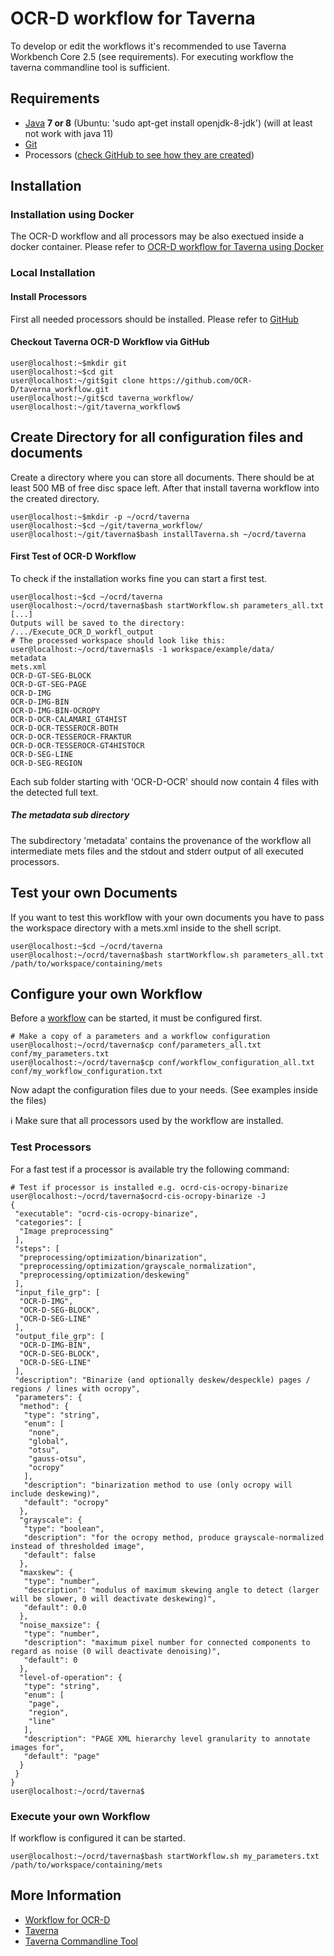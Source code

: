 # OCR-D workflow for Taverna

To develop or edit the workflows it's recommended to use Taverna Workbench Core 2.5 (see 
requirements). For executing workflow the taverna commandline tool is sufficient.

## Requirements

- [Java](https://java.com/download) **7 or 8** (Ubuntu: 'sudo apt-get install openjdk-8-jdk') (will at least not work with java 11)
- [Git](https://git-scm.com/downloads)
- Processors ([check GitHub to see how they are created](https://github.com/OCR-D/ocrd_all))


## Installation 
### Installation using Docker
The OCR-D workflow and all processors may be also exectued inside a docker container.
Please refer to [OCR-D workflow for Taverna using Docker](installDocker/installation.md)

### Local Installation
#### Install Processors
First all needed processors should be installed.
Please refer to [GitHub](https://github.com/OCR-D/ocrd_all) 

#### Checkout Taverna OCR-D Workflow via GitHub
```bash=bash
user@localhost:~$mkdir git
user@localhost:~$cd git
user@localhost:~/git$git clone https://github.com/OCR-D/taverna_workflow.git
user@localhost:~/git$cd taverna_workflow/
user@localhost:~/git/taverna_workflow$
```

## Create Directory for all configuration files and documents 
Create a directory where you can store all documents. There should be at least 
500 MB of free disc space left. 
After that install taverna workflow into the created directory.
```bash=bash
user@localhost:~$mkdir -p ~/ocrd/taverna
user@localhost:~$cd ~/git/taverna_workflow/
user@localhost:~/git/taverna$bash installTaverna.sh ~/ocrd/taverna
```
#### First Test of OCR-D Workflow
To check if the installation works fine you can start a first test.
```bash=bash
user@localhost:~$cd ~/ocrd/taverna
user@localhost:~/ocrd/taverna$bash startWorkflow.sh parameters_all.txt
[...]
Outputs will be saved to the directory: /.../Execute_OCR_D_workfl_output
# The processed workspace should look like this:
user@localhost:~/ocrd/taverna$ls -1 workspace/example/data/
metadata
mets.xml
OCR-D-GT-SEG-BLOCK
OCR-D-GT-SEG-PAGE
OCR-D-IMG
OCR-D-IMG-BIN
OCR-D-IMG-BIN-OCROPY
OCR-D-OCR-CALAMARI_GT4HIST
OCR-D-OCR-TESSEROCR-BOTH
OCR-D-OCR-TESSEROCR-FRAKTUR
OCR-D-OCR-TESSEROCR-GT4HISTOCR
OCR-D-SEG-LINE
OCR-D-SEG-REGION
```
Each sub folder starting with 'OCR-D-OCR' should now
contain 4 files with the detected full text.
##### The metadata sub directory
The subdirectory 'metadata' contains the provenance of the workflow all
intermediate mets files and the stdout and stderr output of all executed processors.

## Test your own Documents
If you want to test this workflow with your own documents you have
to pass the workspace directory with a mets.xml inside to the shell script.
```bash=bash
user@localhost:~$cd ~/ocrd/taverna
user@localhost:~/ocrd/taverna$bash startWorkflow.sh parameters_all.txt /path/to/workspace/containing/mets
```

## Configure your own Workflow
Before a [workflow](https://ocr-d.de/en/workflows) can be started, it must be configured first.
```bash=bash
# Make a copy of a parameters and a workflow configuration
user@localhost:~/ocrd/taverna$cp conf/parameters_all.txt conf/my_parameters.txt
user@localhost:~/ocrd/taverna$cp conf/workflow_configuration_all.txt conf/my_workflow_configuration.txt
```
Now adapt the configuration files due to your needs.
(See examples inside the files)

:information_source: Make sure that all processors used by the workflow are installed.


### Test Processors
For a fast test if a processor is available try the following command:
```bash=bash
# Test if processor is installed e.g. ocrd-cis-ocropy-binarize
user@localhost:~/ocrd/taverna$ocrd-cis-ocropy-binarize -J
{
 "executable": "ocrd-cis-ocropy-binarize",
 "categories": [
  "Image preprocessing"
 ],
 "steps": [
  "preprocessing/optimization/binarization",
  "preprocessing/optimization/grayscale_normalization",
  "preprocessing/optimization/deskewing"
 ],
 "input_file_grp": [
  "OCR-D-IMG",
  "OCR-D-SEG-BLOCK",
  "OCR-D-SEG-LINE"
 ],
 "output_file_grp": [
  "OCR-D-IMG-BIN",
  "OCR-D-SEG-BLOCK",
  "OCR-D-SEG-LINE"
 ],
 "description": "Binarize (and optionally deskew/despeckle) pages / regions / lines with ocropy",
 "parameters": {
  "method": {
   "type": "string",
   "enum": [
    "none",
    "global",
    "otsu",
    "gauss-otsu",
    "ocropy"
   ],
   "description": "binarization method to use (only ocropy will include deskewing)",
   "default": "ocropy"
  },
  "grayscale": {
   "type": "boolean",
   "description": "for the ocropy method, produce grayscale-normalized instead of thresholded image",
   "default": false
  },
  "maxskew": {
   "type": "number",
   "description": "modulus of maximum skewing angle to detect (larger will be slower, 0 will deactivate deskewing)",
   "default": 0.0
  },
  "noise_maxsize": {
   "type": "number",
   "description": "maximum pixel number for connected components to regard as noise (0 will deactivate denoising)",
   "default": 0
  },
  "level-of-operation": {
   "type": "string",
   "enum": [
    "page",
    "region",
    "line"
   ],
   "description": "PAGE XML hierarchy level granularity to annotate images for",
   "default": "page"
  }
 }
}
user@localhost:~/ocrd/taverna$
```

### Execute your own Workflow
If workflow is configured it can be started.
```bash=bash
user@localhost:~/ocrd/taverna$bash startWorkflow.sh my_parameters.txt /path/to/workspace/containing/mets
```

## More Information

* [Workflow for OCR-D](https://ocr-d.de/en/workflows)
* [Taverna](https://taverna.incubator.apache.org/)
* [Taverna Commandline Tool](http://www.taverna.org.uk/download/command-line-tool/)


